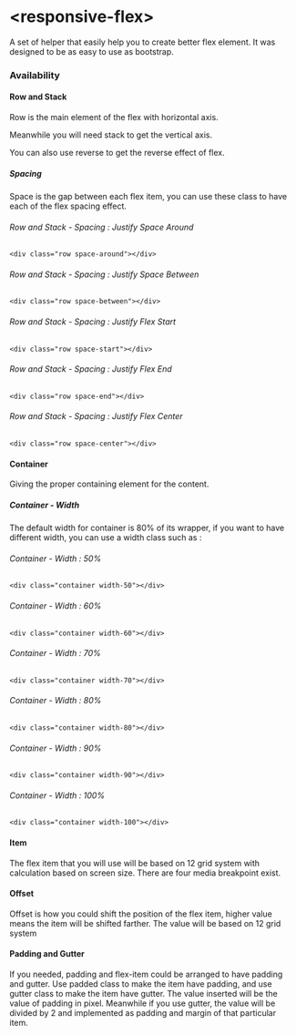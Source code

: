 # \<responsive-flex\>

A set of helper that easily help you to create better flex element. It was designed to be as easy to use as bootstrap.

### Availability

#### Row and Stack
Row is the main element of the flex with horizontal axis.
    <div class="row"></div>

Meanwhile you will need stack to get the vertical axis.
    <div class="stack"></div>

You can also use reverse to get the reverse effect of flex.
    <div class="row reverse"></div>
    <div class="stack reverse"></div>

##### Spacing
Space is the gap between each flex item, you can use these class to have each of the flex spacing effect.

###### Row and Stack - Spacing : Justify Space Around
    <div class="row space-around"></div>
###### Row and Stack - Spacing : Justify Space Between
    <div class="row space-between"></div>
###### Row and Stack - Spacing : Justify Flex Start
    <div class="row space-start"></div>
###### Row and Stack - Spacing : Justify Flex End
    <div class="row space-end"></div>
###### Row and Stack - Spacing : Justify Flex Center
    <div class="row space-center"></div>

#### Container
Giving the proper containing element for the content.
    <div class="container"></div>
##### Container - Width
The default width for container is 80% of its wrapper, if you want to have different width, you can use a width class such as :
###### Container - Width : 50%
    <div class="container width-50"></div>
###### Container - Width : 60%
    <div class="container width-60"></div>
###### Container - Width : 70%
    <div class="container width-70"></div>
###### Container - Width : 80%
    <div class="container width-80"></div>
###### Container - Width : 90%
    <div class="container width-90"></div>
###### Container - Width : 100%
    <div class="container width-100"></div>

#### Item
The flex item that you will use will be based on 12 grid system with calculation based on screen size. There are four media breakpoint exist.
    <div class="responsive-sm-1"></div>
    <div class="responsive-md-1"></div>
    <div class="responsive-lg-1"></div>
    <div class="responsive-xl-1"></div>

#### Offset
Offset is how you could shift the position of the flex item, higher value means the item will be shifted farther. The value will be based on 12 grid system
    <div class="row">
        <div class="responsive-sm-1 .offset-1"></div>
    </div>

#### Padding and Gutter
If you needed, padding and flex-item could be arranged to have padding and gutter. Use padded class to make the item have padding, and use gutter class to make the item have gutter. The value inserted will be the value of padding in pixel. Meanwhile if you use gutter, the value will be divided by 2 and implemented as padding and margin of that particular item.

 <div class="row">
        <div class="responsive-sm-1 .offset-1 padded gutter"></div>
    </div>
